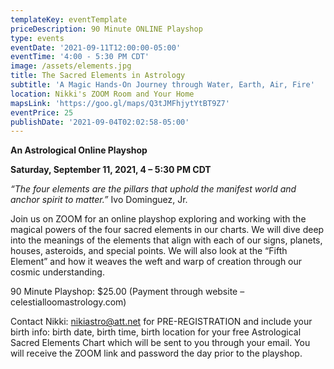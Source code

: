 ```yaml
---
templateKey: eventTemplate
priceDescription: 90 Minute ONLINE Playshop
type: events
eventDate: '2021-09-11T12:00:00-05:00'
eventTime: '4:00 - 5:30 PM CDT'
image: /assets/elements.jpg
title: The Sacred Elements in Astrology
subtitle: 'A Magic Hands-On Journey through Water, Earth, Air, Fire'
location: Nikki's ZOOM Room and Your Home
mapsLink: 'https://goo.gl/maps/Q3tJMFhjytYtBT9Z7'
eventPrice: 25
publishDate: '2021-09-04T02:02:58-05:00'
---
```

**An Astrological Online Playshop** 

**Saturday, September 11, 2021, 4 – 5:30 PM CDT**

_“The four elements are the pillars that uphold the manifest world and anchor spirit to matter.”_                                                                                                            Ivo Dominguez, Jr.

Join us on ZOOM for an online playshop exploring and working with the magical powers of the four sacred elements in our charts.  We will dive deep into the meanings of the elements that align with each of our signs, planets, houses, asteroids, and special points.  We will also look at the “Fifth Element” and how it weaves the weft and warp of creation through our cosmic understanding.  

90 Minute Playshop:  $25.00 (Payment through website – celestialloomastrology.com)

Contact Nikki: nikiastro@att.net for PRE-REGISTRATION and include your birth info: birth date, birth time, birth location for your free Astrological Sacred Elements Chart which will be sent to you through your email.  You will receive the ZOOM link and password the day prior to the playshop.

